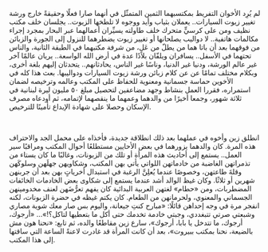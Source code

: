 لم يُرِد الأخوان التفريط بمكتسبهما الثمين المتمثّل في أنهما صارا فعلًا وحقيقةً خارج ورشة تغيير زيوت السيارات.. يعملان بثياب وأيد ووجوه لا تلطخها الزيوت.. يجلسان خلف مكتب نظيف ومن على كرسيٍّ متحرك خلف طاولته يسيِّران أعمالهما عبر البحار بمجرد إجراء مكالمات هاتفية.. لا دواليب يصلحانها أو تغيير زيوت يضطرهما للنزول إلى الجورة والزبائن من فوقهما بعد أن باتا هما من يطلّ من عَلٍ، من شرفة مكتبهما في الطبقة الثانية، والناس تحتهما في الأسفل.. يسافران ويلفّان بلادًا عدة في أرض الله الواسعة.. يريان عالمًا آخر غير عالم الورشة، ودنيا غير الدنيا، وناسًا غير الناس، يحادثانهم.. يتحدثان إليهم بلغة أخرى، وبكلام مختلف تمامًا عن عن كلام زبائن ورشة زيوت السيارات ودواليبها. بعث هذا كله في الأخوين حماسة جسمانية ومعنوية للحفاظ على المكتب وعالمه وترخيصه لضمان استمراره، فقررا العمل بنشاط وجهد مضاعفين لتحصيل مبلغ ٥٠ مليون ليرة لبنانية في ثلاثة شهور، وجمعا أخيرًا من والدهما وعمهما ما ينقصهما لإتمامه، ثم أودعاه مصرف الإسكان وحصلا على شهادة الإيداع تأمينًا للترخيص.

<br>

انطلق زين وأخوه في عملهما بعد ذلك انطلاقة جديدة، فأخذاه على محمل الجد والاحتراف هذه المرة. كان والدهما يزورهما في بعض الأحايين مستطلعًا أحوال المكتب ومراقبًا سير العمل.. يستمع إلى أحاديث هذه المرأة أو تلك من الزبونات، وغالبًا ما كان يستاء من تذمراتهن الغاضبة من خادماتهن اللواتي يأتي بهن المكتب، وشكاويهن جهلَهن وسلوكَهن وقلةَ طاعتهن، وخصوصًا عندما يُعلِنَّ الرغبة في استبدال أخرياتٍ بهن بعد أن جربنهن شهرين أو ثلاثًا. وكان غيظ الوالد أشد عندما يستمع إلى شكاوى بعض الخادمات الخائفات المضطربات، ومن «حطام» لغتهن العربية البدائية كان يفهم تعرُّضَهن لعنف مخدومينهن الجسماني والمعنوي، ولحرمانهن من الطعام. كان يكتم غيظه في حضرة الزبونات، لكنه انفجر مرة في وجه إحداهن قائلًا: «مبارح كنتِ جيعانة، واليوم بس صار معك شوية مصاري وشبعتي صرتي تتبغددي، وجبتي خادمة تخدمك حتى أكل ما بتعطيها لتاكل؟!»... «أرجوك، أرجوك، ما تتدخل يا بابا، أرجوك»، سارع زين مقاطعًا والده، ثم تابع: «نحنا هون مش بالضيعة، نحنا بمكتب ببيروت»، بعد أن كانت المرأة قد غادرت لاعنةً الساعة التي ساقتها إلى هذا المكتب.
